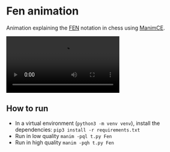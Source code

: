 # Fen animation

Animation explaining the [FEN](https://en.wikipedia.org/wiki/Forsyth–Edwards_Notation) notation in chess using [ManimCE](https://github.com/ManimCommunity/manim).


![](https://user-images.githubusercontent.com/56031107/229861449-fa4fbafd-8c2f-4036-8486-227a312c7a54.mp4)




## How to run

- In a virtual environment (`python3 -m venv venv`), install the dependencies: `pip3 install -r requirements.txt`
- Run in low quality `manim -pql t.py Fen`
- Run in high quality `manim -pqh t.py Fen`
